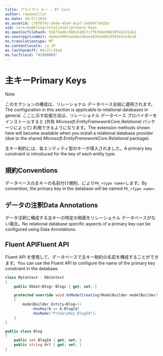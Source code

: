 ```yaml
---
title: プライマリ キー - EF Core
author: rowanmiller
ms.date: 10/27/2016
ms.assetid: c78f8f42-564a-45a4-aca7-3ede9f7ed2bc
uid: core/modeling/relational/primary-keys
ms.openlocfilehash: 916f3adbcd08cb1037c7fbf68e99630feb321a61
ms.sourcegitcommit: dadee5905ada9ecdbae28363a682950383ce3e10
ms.translationtype: MT
ms.contentlocale: ja-JP
ms.lasthandoff: 08/27/2018
ms.locfileid: "42998069"
---
```

# <a name="primary-keys"></a><span data-ttu-id="8a652-102">主キー</span><span class="sxs-lookup"><span data-stu-id="8a652-102">Primary Keys</span></span>

> [!NOTE]  
> <span data-ttu-id="8a652-103">このセクションの構成は、リレーショナル データベース全般に適用されます。</span><span class="sxs-lookup"><span data-stu-id="8a652-103">The configuration in this section is applicable to relational databases in general.</span></span> <span data-ttu-id="8a652-104">ここに示す拡張方法は、リレーショナル データベース プロバイダーをインストールすると (共有 *Microsoft.EntityFrameworkCore.Relational* パッケージによって) 利用できるようになります。</span><span class="sxs-lookup"><span data-stu-id="8a652-104">The extension methods shown here will become available when you install a relational database provider (due to the shared *Microsoft.EntityFrameworkCore.Relational* package).</span></span>

<span data-ttu-id="8a652-105">主キー制約には、各エンティティ型のキーが導入されました。</span><span class="sxs-lookup"><span data-stu-id="8a652-105">A primary key constraint is introduced for the key of each entity type.</span></span>

## <a name="conventions"></a><span data-ttu-id="8a652-106">規約</span><span class="sxs-lookup"><span data-stu-id="8a652-106">Conventions</span></span>

<span data-ttu-id="8a652-107">データベースの主キーの名前付け規則、により`PK_<type name>`します。</span><span class="sxs-lookup"><span data-stu-id="8a652-107">By convention, the primary key in the database will be named `PK_<type name>`.</span></span>

## <a name="data-annotations"></a><span data-ttu-id="8a652-108">データの注釈</span><span class="sxs-lookup"><span data-stu-id="8a652-108">Data Annotations</span></span>

<span data-ttu-id="8a652-109">データ注釈に構成する主キーの特定の側面をリレーショナル データベースがない場合。</span><span class="sxs-lookup"><span data-stu-id="8a652-109">No relational database specific aspects of a primary key can be configured using Data Annotations.</span></span>

## <a name="fluent-api"></a><span data-ttu-id="8a652-110">Fluent API</span><span class="sxs-lookup"><span data-stu-id="8a652-110">Fluent API</span></span>

<span data-ttu-id="8a652-111">Fluent API を使用して、データベースで主キー制約の名前を構成することができます。</span><span class="sxs-lookup"><span data-stu-id="8a652-111">You can use the Fluent API to configure the name of the primary key constraint in the database.</span></span>

<!-- [!code-csharp[Main](samples/core/relational/Modeling/FluentAPI/Samples/Relational/KeyName.cs?highlight=9)] -->
``` csharp
class MyContext : DbContext
{
    public DbSet<Blog> Blogs { get; set; }

    protected override void OnModelCreating(ModelBuilder modelBuilder)
    {
        modelBuilder.Entity<Blog>()
            .HasKey(b => b.BlogId)
            .HasName("PrimaryKey_BlogId");
    }
}

public class Blog
{
    public int BlogId { get; set; }
    public string Url { get; set; }
}
```
